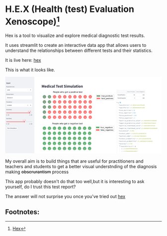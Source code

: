 <meta http-equiv="X-Clacks-Overhead" content="GNU Terry Pratchett" /> 


# H.E.X (Health (test) Evaluation Xenoscope)[^1]

Hex is a tool to visualize and explore medical diagnostic test results.

It uses streamlit to create an interactive data app that allows users to understand the relationships between different tests and their statistics. 

It is live here: [hex](https://healthhex.streamlit.app/)

This is what it looks like.

![screenshot-of-hex-theapp](hex-screenshot.png)




My overall aim is to build things that are useful for practitioners and teachers and students to get a better visual understnding of the diagnosis making ~~obscrurantism~~ process

This app probably doesn't do that too well,but it is interesting to ask yourself, do I trust this test report?

The answer will not surprise you once you've tried out [hex](https://healthhex.streamlit.app/)























## Footnotes:
[^1]: [Hex](https://wiki.lspace.org/Hex)
